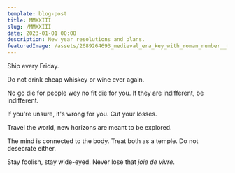 ```yaml
---
template: blog-post
title: MMXXIII
slug: /MMXXIII
date: 2023-01-01 00:08
description: New year resolutions and plans.
featuredImage: /assets/2689264693_medieval_era_key_with_roman_number__mmxxiii__engraved_all_over_it__hyper_realism__4k.png
---
```

Ship every Friday.

Do not drink cheap whiskey or wine ever again.

No go die for people wey no fit die for you. If they are indifferent, be indifferent.

If you're unsure, it's wrong for you. Cut your losses. 

Travel the world, new horizons are meant to be explored.

The mind is connected to the body. Treat both as a temple. Do not desecrate either.

Stay foolish, stay wide-eyed. Never lose that *joie de vivre*.